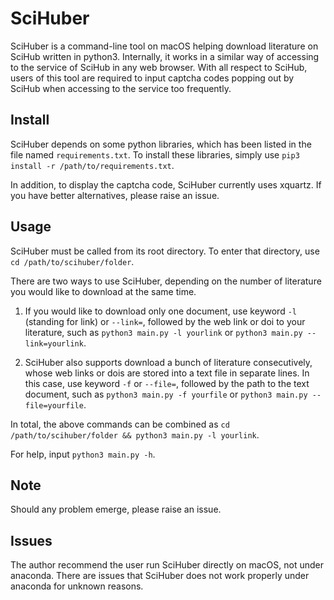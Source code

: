 # SciHuber

SciHuber is a command-line tool on macOS helping download literature on SciHub written in python3. Internally, it works in a similar way of accessing to the service of SciHub in any web browser. With all respect to SciHub, users of this tool are required to input captcha codes popping out by SciHub when accessing to the service too frequently.

## Install

SciHuber depends on some python libraries, which has been listed in the file named `requirements.txt`. To install these libraries, simply use `pip3 install -r /path/to/requirements.txt`.

In addition, to display the captcha code, SciHuber currently uses xquartz. If you have better alternatives, please raise an issue.

## Usage

SciHuber must be called from its root directory. To enter that directory, use `cd /path/to/scihuber/folder`.

There are two ways to use SciHuber, depending on the number of literature you would like to download at the same time.

1. If you would like to download only one document, use keyword `-l` (standing for link) or `--link=`, followed by the web link or doi to your literature, such as `python3 main.py -l yourlink` or `python3 main.py --link=yourlink`.

2. SciHuber also supports download a bunch of literature consecutively, whose web links or dois are stored into a text file in separate lines. In this case, use keyword `-f` or `--file=`, followed by the path to the text document, such as `python3 main.py -f yourfile` or `python3 main.py --file=yourfile`.

In total, the above commands can be combined as `cd /path/to/scihuber/folder && python3 main.py -l yourlink`.

For help, input `python3 main.py -h`.

## Note

Should any problem emerge, please raise an issue.

## Issues

The author recommend the user run SciHuber directly on macOS, not under anaconda. There are issues that SciHuber does not work properly under anaconda for unknown reasons.